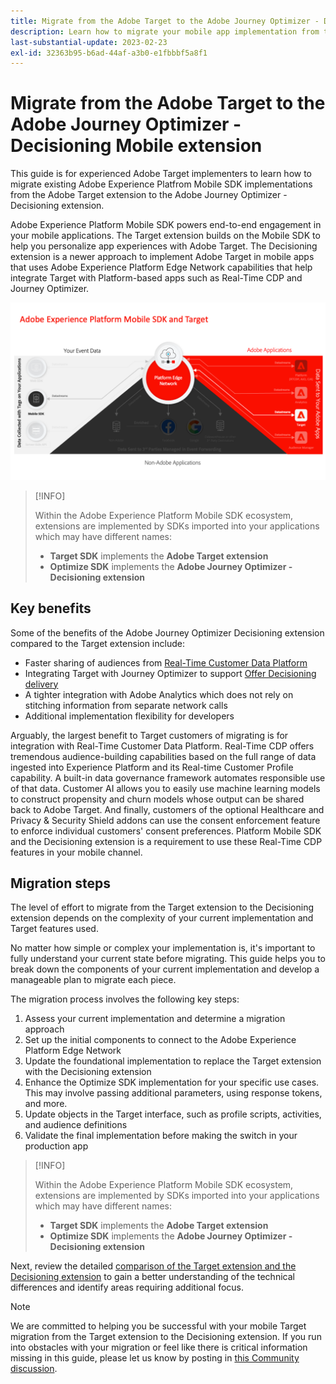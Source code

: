 ```yaml
---
title: Migrate from the Adobe Target to the Adobe Journey Optimizer - Decisioning Mobile extension
description: Learn how to migrate your mobile app implementation from the Adobe Target to the Adobe Journey Optimizer - Decisioning extension
last-substantial-update: 2023-02-23
exl-id: 32363b95-b6ad-44af-a3b0-e1fbbbf5a8f1
---
```

# Migrate from the Adobe Target to the Adobe Journey Optimizer - Decisioning Mobile extension

This guide is for experienced Adobe Target implementers to learn how to migrate existing Adobe Experience Platfrom Mobile SDK implementations from the Adobe Target extension to the Adobe Journey Optimizer - Decisioning extension.

Adobe Experience Platform Mobile SDK powers end-to-end engagement in your mobile applications. The Target extension builds on the Mobile SDK to help you personalize app experiences with Adobe Target. The Decisioning extension is a newer approach to implement Adobe Target in mobile apps that uses Adobe Experience Platform Edge Network capabilities that help integrate Target with Platform-based apps such as Real-Time CDP and Journey Optimizer.

![Diagram showing the Mobile SDK connecting to Target through the Edge Network with the Decisioning extension](assets/datacollection.png)

>[!INFO]
>
>Within the Adobe Experience Platform Mobile SDK ecosystem, extensions are implemented by SDKs imported into your applications which may have different names:
>
> * **Target SDK** implements the **Adobe Target extension**
> * **Optimize SDK** implements the **Adobe Journey Optimizer - Decisioning extension**


## Key benefits

Some of the benefits of the Adobe Journey Optimizer Decisioning extension compared to the Target extension include:

* Faster sharing of audiences from [Real-Time Customer Data Platform](https://experienceleague.adobe.com/docs/platform-learn/tutorials/experience-cloud/next-hit-personalization.html)
* Integrating Target with Journey Optimizer to support [Offer Decisioning delivery](https://experienceleague.adobe.com/docs/target/using/integrate/ajo/offer-decision.html)
* A tighter integration with Adobe Analytics which does not rely on stitching information from separate network calls
* Additional implementation flexibility for developers

Arguably, the largest benefit to Target customers of migrating is for integration with Real-Time Customer Data Platform. Real-Time CDP offers tremendous audience-building capabilities based on the full range of data ingested into Experience Platform and its Real-time Customer Profile capability. A built-in data governance framework automates responsible use of that data. Customer AI allows you to easily use machine learning models to construct propensity and churn models whose output can be shared back to Adobe Target. And finally, customers of the optional Healthcare and Privacy & Security Shield addons can use the consent enforcement feature to  enforce individual customers' consent preferences. Platform Mobile SDK and the Decisioning extension is a requirement to use these Real-Time CDP features in your mobile channel.

## Migration steps

The level of effort to migrate from the Target extension to the Decisioning extension depends on the complexity of your current implementation and Target features used.

No matter how simple or complex your implementation is, it's important to fully understand your current  state before migrating. This guide helps you to break down the components of your current implementation and develop a manageable plan to migrate each piece. 

The migration process involves the following key steps:

1. Assess your current implementation and determine a migration approach
1. Set up the initial components to connect to the Adobe Experience Platform Edge Network
1. Update the foundational implementation to replace the Target extension with the Decisioning extension
1. Enhance the Optimize SDK implementation for your specific use cases. This may involve passing additional parameters, using response tokens, and more.
1. Update objects in the Target interface, such as profile scripts, activities, and audience definitions
1. Validate the final implementation before making the switch in your production app

>[!INFO]
>
>Within the Adobe Experience Platform Mobile SDK ecosystem, extensions are implemented by SDKs imported into your applications which may have different names:
>
> * **Target SDK** implements the **Adobe Target extension**
> * **Optimize SDK** implements the **Adobe Journey Optimizer - Decisioning extension**

Next, review the detailed [comparison of the Target extension and the Decisioning extension](detailed-comparison.md) to gain a better understanding of the technical differences and identify areas requiring additional focus. 

>[!NOTE]
>
>We are committed to helping you be successful with your mobile Target migration from the Target extension to the Decisioning extension. If you run into obstacles with your migration or feel like there is critical information missing in this guide, please let us know by posting in [this Community discussion](https://experienceleaguecommunities.adobe.com/t5/adobe-experience-platform-data/tutorial-discussion-migrate-target-from-at-js-to-web-sdk/m-p/575587#M463).
